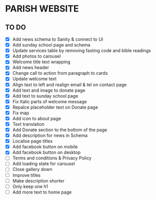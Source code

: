 # PARISH WEBSITE

## TO DO

- [x] Add news schema to Sanity & connect to UI
- [x] Add sunday school page and schema
- [x] Update services table by removing fasting code and bible readings
- [x] Add photos to carousel
- [x] Welcome title text wrapping
- [x] Add news header
- [x] Change call to action from paragraph to cards
- [x] Update welcome text
- [x] Align text to left and realign email & tel on contact page
- [x] Add text and image to donate page
- [x] Add text to sunday school page
- [x] Fix Italic parts of welcome message
- [x] Repalce placeholder text on Donate page
- [x] Fix map
- [x] Add icon to about page
- [x] Text translation
- [x] Add Donate section to the bottom of the page
- [x] Add description for news in Schema
- [x] Localise page titles
- [x] Add facebook button on mobile
- [x] Add facebook button on desktop
- [ ] Terms and conditions & Privacy Policy
- [ ] Add loading state for carousel
- [ ] Close gallery down
- [ ] Improve titles
- [ ] Make description shorter
- [ ] Only keep one h1
- [ ] Add more text to home page